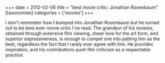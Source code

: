 +++
date = 2012-02-06
title = "best movie critic: Jonathan Rosenbaum"
[taxonomies]
categories = ['movies']
+++

I don't remember how I bumped into Jonathan Rosenbaum but he turned out
to be best ever movie critic I've read. The grandeur of his reviews,
obtained through extensive film viewing, sheer love for the art form,
and superior expressiveness, is enough to compel one into patting him as
the best, regardless the fact that I rarely ever agree with him. He
provides inspiration, and his contributions push film criticism as a
respectable practice.
